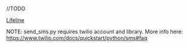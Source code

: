 //TODO

[Lifeline](http://i.imgur.com/ItQ03be.png)

NOTE: send_sms.py requires twilio account and library. More info here: https://www.twilio.com/docs/quickstart/python/sms#faq
